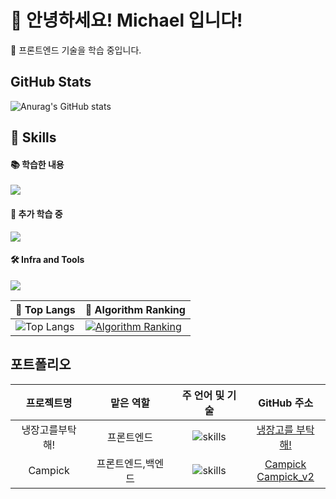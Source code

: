 <!--
**leedbswo107/leedbswo107** is a ✨ _special_ ✨ repository because its `README.md` (this file) appears on your GitHub profile.

Here are some ideas to get you started:

- 🔭 I’m currently working on ...
- 🌱 I’m currently learning ...
- 👯 I’m looking to collaborate on ...
- 🤔 I’m looking for help with ...
- 💬 Ask me about ...
- 📫 How to reach me: ...
- 😄 Pronouns: ...
- ⚡ Fun fact: ...
-->
<!-- Header 인삿말-->



<!-- ![Waving](https://capsule-render.vercel.app/api?type=waving&height=200&text=Good%20Day%20To%20Code!&fontAlign=40&fontAlignY=40&color=gradient) -->

<!-- ![Waving](https://capsule-render.vercel.app/api?type=venom&height=300&color=gradient&text=Engineer&reversal=false&fontAlign=50&textBg=false&animation=twinkling&desc=for%20Frontend&descAlignY=65&fontAlignY=45) -->

# 🙇 안녕하세요! Michael 입니다!
🔭 프론트엔드 기술을 학습 중입니다.

<!-- [![Hits](https://hits.seeyoufarm.com/api/count/incr/badge.svg?url=https%3A%2F%2Fgithub.com%2Fleedbswo107&count_bg=%2379C83D&title_bg=%23555555&icon=&icon_color=%23E7E7E7&title=hits&edge_flat=false)](https://hits.seeyoufarm.com) -->

## GitHub Stats

![Anurag's GitHub stats](https://github-readme-stats.vercel.app/api?username=leedbswo107&show_icons=true&theme=dracula)

<!-- * 프론트엔드  -->

<!-- 소개 및 수상 내역 관련적기 -->

<!-- Body -->

## 🦾 Skills
<!-- ![java](https://img.shields.io/badge/java-ffffff.svg?&style=for-the-badge&logo=openjdk&logoColor=black) -->
<!-- ![spring](https://img.shields.io/badge/spring-6DB33F.svg?&style=for-the-badge&logo=spring&logoColor=white) -->
<!-- ![python](https://img.shields.io/badge/python-3776AB.svg?&style=for-the-badge&logo=python&logoColor=white) -->
<!-- ![django](https://img.shields.io/badge/django-092E20.svg?&style=for-the-badge&logo=django&logoColor=white)<br> -->
<!-- ![html5](https://img.shields.io/badge/html5-E34F26.svg?&style=for-the-badge&logo=html5&logoColor=white) -->
<!-- ![css3](https://img.shields.io/badge/css3-1572B6.svg?&style=for-the-badge&logo=css3&logoColor=white) -->
<!-- ![javascript](https://img.shields.io/badge/javascript-F7DF1E.svg?&style=for-the-badge&logo=javascript&logoColor=white) -->
<!-- ![react](https://img.shields.io/badge/react-61DAFB.svg?&style=for-the-badge&logo=react&logoColor=white) -->
<!-- ![mongoDB](https://img.shields.io/badge/mongodb-47A248.svg?&style=for-the-badge&logo=mongodb&logoColor=white) -->

#### **📚 학습한 내용**

<p>
  <a href="https://skillicons.dev">
    <img src="https://skillicons.dev/icons?i=html,css,javascript,react,mongodb,bootstrap" />
  </a>
</p>
<!-- ![dart](https://img.shields.io/badge/dart-0175C2.svg?&style=for-the-badge&logo=dart&logoColor=white) -->
<!-- ![flutter](https://img.shields.io/badge/flutter-02569B.svg?&style=for-the-badge&logo=flutter&logoColor=white) -->

<!-- ![vuedotjs](https://img.shields.io/badge/vue.js-4FC08D.svg?&style=for-the-badge&logo=vuedotjs&logoColor=white) -->

#### **🐌 추가 학습 중**

<!-- ![bootstrap](https://img.shields.io/badge/bootstrap-6D4C9F.svg?&style=for-the-badge&logo=bootstrap&logoColor=white) -->
<!-- ![node.js](https://img.shields.io/badge/node.js-339933.svg?&style=for-the-badge&logo=node.js&logoColor=white)  -->
<!-- ![express](https://img.shields.io/badge/express-000000.svg?&style=for-the-badge&logo=express&logoColor=white)  -->
<!-- ![redux](https://img.shields.io/badge/redux-764ABC.svg?&style=for-the-badge&logo=redux&logoColor=white)  -->
<!--![mysql](https://img.shields.io/badge/mysql-4479A1.svg?&style=for-the-badge&logo=mysql&logoColor=white)  -->
<!-- ![typescript](https://img.shields.io/badge/typescript-3178C6.svg?&style=for-the-badge&logo=typescript&logoColor=white)  -->

<p>
  <a href="https://skillicons.dev">
    <img src="https://skillicons.dev/icons?i=nodejs,express,redux,typescript,nextjs,styledcomponents" />
  </a>
</p>

#### **🛠️ Infra and Tools**

<!-- ![linux](https://img.shields.io/badge/linux-FCC624.svg?&style=for-the-badge&logo=linux&logoColor=white) -->
<!-- ![git](https://img.shields.io/badge/git-F05032.svg?&style=for-the-badge&logo=git&logoColor=white) -->
<!-- ![github](https://img.shields.io/badge/github-181717.svg?&style=for-the-badge&logo=github&logoColor=white) -->
<!-- ![vscode](https://img.shields.io/badge/vscode-007ACC.svg?&style=for-the-badge&logo=visualstudiocode&logoColor=white) -->
<!-- ![npm](https://img.shields.io/badge/npm-CB3837.svg?&style=for-the-badge&logo=npm&logoColor=white) -->
<!-- ![figma](https://img.shields.io/badge/figma-F24E1E.svg?&style=for-the-badge&logo=figma&logoColor=white) -->
<!-- ![aws](https://img.shields.io/badge/aws-232F3E.svg?&style=for-the-badge&logo=amazonaws&logoColor=white) -->
<!-- ![colab](https://img.shields.io/badge/colab-F9AB00.svg?&style=for-the-badge&logo=googlecolab&logoColor=white)<br> -->
<!-- ![eclipse](https://img.shields.io/badge/eclipse-2C2255.svg?&style=for-the-badge&logo=eclipseide&logoColor=white) -->
<!-- ![intellij](https://img.shields.io/badge/intellij-000000.svg?&style=for-the-badge&logo=intellijidea&logoColor=white) -->
<!-- ![pycharm](https://img.shields.io/badge/pycharm-000000.svg?&style=for-the-badge&logo=pycharm&logoColor=white) -->
<!-- ![slack](https://img.shields.io/badge/slack-4A154B.svg?&style=for-the-badge&logo=slack&logoColor=white) -->
<!-- ![notion](https://img.shields.io/badge/notion-000000.svg?&style=for-the-badge&logo=notion&logoColor=white) -->

<p>
  <a href="https://skillicons.dev">
    <img src="https://skillicons.dev/icons?i=git,github,vscode,androidstudio,npm,figma,notion,discord" />
  </a>
</p>

|🚌 Top Langs|🚩 Algorithm Ranking|
|------------|-------------|
|![Top Langs](https://github-readme-stats.vercel.app/api/top-langs/?username=leedbswo107&layout=compact)|[![Algorithm Ranking](https://mazassumnida.wtf/api/v2/generate_badge?boj=leedbswo107)](https://solved.ac/profile/leedbswo107)|
<!-- 
### 🚌 Top Langs
![Top Langs](https://github-readme-stats.vercel.app/api/top-langs/?username=leedbswo107&layout=compact) -->
<!-- Footer (x) 요새는 끝까지 글을 읽는 사람이 많이 없어서 헤더에 다 넣는 추세. -->

## 포트폴리오
|프로젝트명|맡은 역할|주 언어 및 기술|GitHub 주소|
|:-------:|:-------:|:------:|:----------:|
|냉장고를부탁해!|프론트엔드|![skills](https://skillicons.dev/icons?i=dart,flutter)|[냉장고를 부탁해!](https://github.com/osamhack2022-v2/APP_FreshPlus_TakeCareMyRefrigerator)|
|Campick|프론트엔드,백엔드|![skills](https://skillicons.dev/icons?i=react,nodejs,mongodb)|[Campick](https://github.com/team4-campick/campick-client) <br/> [Campick_v2](https://github.com/leedbswo107/campick-client-v2)|
